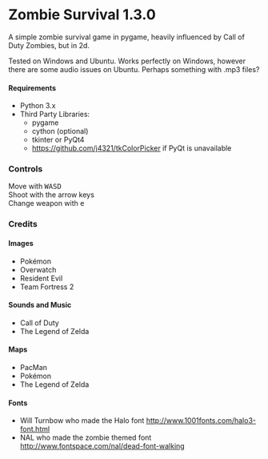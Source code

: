 # Zombie Survival 1.3.0

A simple zombie survival game in pygame, heavily influenced by Call of Duty Zombies, but in 2d.

Tested on Windows and Ubuntu. Works perfectly on Windows, however there are some audio issues on Ubuntu. Perhaps something with .mp3 files?

#### Requirements

* Python 3.x
* Third Party Libraries:
  * pygame
  * cython (optional)
  * tkinter or PyQt4
  * https://github.com/j4321/tkColorPicker if PyQt is unavailable

### Controls

Move with <kbd>WASD</kbd>  
Shoot with the arrow keys  
Change weapon with <kbd>e</kbd>

### Credits

#### Images

* Pokémon
* Overwatch
* Resident Evil
* Team Fortress 2

#### Sounds and Music

* Call of Duty
* The Legend of Zelda

#### Maps

* PacMan
* Pokémon
* The Legend of Zelda

#### Fonts

* Will Turnbow who made the Halo font <http://www.1001fonts.com/halo3-font.html>
* NAL who made the zombie themed font <http://www.fontspace.com/nal/dead-font-walking>
